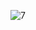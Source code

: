![7](https://user-images.githubusercontent.com/82725681/199759408-3eb9179d-e06a-48d4-8a0f-4637dfa4ebfb.png)
